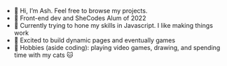 - 👋 Hi, I’m Ash. Feel free to browse my projects.
- 🌱 Front-end dev and SheCodes Alum of 2022
- 🧠 Currently trying to hone my skills in Javascript. I like making things work
- 🎨 Excited to build dynamic pages and eventually games
- 🙌 Hobbies (aside coding): playing video games, drawing, and spending time with my cats 🐱


<!---
- 💞️ I’m looking to collaborate on ...
- 📫 How to reach me ...
arcan9/arcan9 is a ✨ special ✨ repository because its `README.md` (this file) appears on your GitHub profile.
You can click the Preview link to take a look at your changes.
--->
